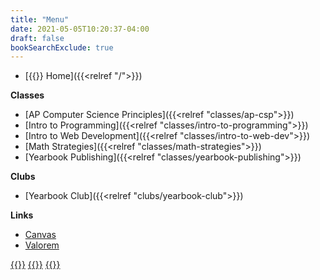 ```yaml
---
title: "Menu"
date: 2021-05-05T10:20:37-04:00
draft: false
bookSearchExclude: true
---
```


- [{{<fa fas fa-home>}} Home]({{<relref "/">}})

**Classes**
- [AP Computer Science Principles]({{<relref "classes/ap-csp">}})
- [Intro to Programming]({{<relref "classes/intro-to-programming">}})
- [Intro to Web Development]({{<relref "classes/intro-to-web-dev">}})
- [Math Strategies]({{<relref "classes/math-strategies">}})
- [Yearbook Publishing]({{<relref "classes/yearbook-publishing">}})
<!--- [Tech Apps I]({{<relref "classes/tech-apps-1">}})-->

**Clubs**
- [Yearbook Club]({{<relref "clubs/yearbook-club">}})

**Links**
- [Canvas](https://manville.instructure.com/)
- [Valorem](https://www.mhsyearbook.com)

[{{<fa fab fa-github-square fa-lg>}}](https://www.github.com/wkurzius)
	[{{<fa fab fa-instagram-square fa-lg>}}](https://www.instagram.com/mhs_valorem)
	[{{<fa fab fa-youtube-square fa-lg>}}](https://www.youtube.com/c/MrKurziusVideos)
